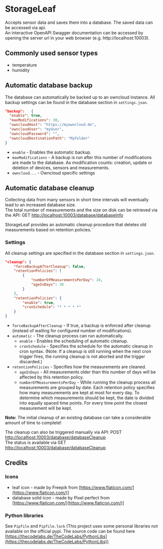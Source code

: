 # StorageLeaf

Accepts sensor data and saves them into a database. The saved data can be accessed via api.  
An interactive OpenAPI Swagger documentation can be accessed by opening the server url in your web browser (e.g. http://localhost:10003).

## Commonly used sensor types
- temperature
- humidity


## Automatic database backup
The database can automatically be backed up to an owncloud instance. All backup settings can be found in the database section in `settings.json`.
```json
"backup":   {
  "enable": true,
  "maxModifications": 30,
  "owncloudHost": "https://myowncloud.de",
  "owncloudUser": "myUser",
  "owncloudPassword": "",
  "owncloudDestinationPath": "MyFolder"
}
```

- `enable` - Enables the automatic backup.
- `maxModifications` - A backup is run after this number of modifications are made to the database. As modification counts: creation, update or deletion of devices, sensors and measurements.
- `owncloud...` - Owncloud specific settings 

## Automatic database cleanup
Collecting data from many sensors in short time intervals will eventually lead to an increased database size.  
The total number of measurements and the size on disk can be retrieved via the API: GET [http://localhost:10003/database/databaseInfo](http://localhost:10003/database/databaseInfo)

StorageLeaf provides an automatic cleanup procedure that deletes old measurements based on retention policies.``

### Settings
All cleanup settings are specified in the database section in `settings.json`.
```json
"cleanup": {
    "forceBackupAfterCleanup": false,
    "retentionPolicies": [
        {
            "numberOfMeasurementsPerDay": 24,
            "ageInDays": 30
        }
    ],
    "retentionPolicies": {
        "enable": true,
        "cronSchedule": "* * * * *"
    }
}
```

- `forceBackupAfterCleanup` - If true, a backup is enforced after cleanup (instead of waiting for configured number of modifications).
- `automatic` - The cleanup process can run automatically.
  - `enable` - Enables the scheduling of automatic cleanup.
  - `cronSchedule` - Specifies the schedule for the automatic cleanup in cron syntax. (Note: If a cleanup is still running when the next cron trigger fires, the running cleanup is not aborted and the trigger discarded.)
- `retentionPolicies` - Specifies how the measurements are cleaned.
  - `ageInDays` - All measurements older than this number of days will be affected by this retention policy. 
  - `numberOfMeasurementsPerDay` - While running the cleanup process all measurements are grouped by date. Each retention policy specifies how many measurements are kept at most for every day. To determine which measurements should be kept, the date is divided into equally spaced time points. For every time point the closest measurement will be kept.   


**Note:** The initial cleanup of an existing database can take a considerable amount of time to complete!

The cleanup can also be triggered manually via API: POST [http://localhost:10003/database/databaseCleanup](http://localhost:10003/database/databaseCleanup)  
The status is available via GET [http://localhost:10003/database/databaseCleanup](http://localhost:10003/database/databaseCleanup)

## Credits

### Icons
- leaf icon - made by Freepik from [https://www.flaticon.com/](https://www.flaticon.com/)]
- database solid icon - made by Pixel perfect from [https://www.flaticon.com/](https://www.flaticon.com/)]

### Python libraries
See `Pipfile` and `Pipfile.lock`
(This project uses some personal libraries not available on the official pypi. The source code can be found here [https://thecodelabs.de/TheCodeLabs/PythonLibs](https://thecodelabs.de/TheCodeLabs/PythonLibs))
